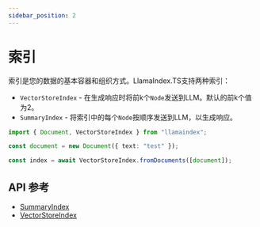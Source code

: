 ```yaml
---
sidebar_position: 2
---
```


# 索引

索引是您的数据的基本容器和组织方式。LlamaIndex.TS支持两种索引：

- `VectorStoreIndex` - 在生成响应时将前k个`Node`发送到LLM。默认的前k个值为2。
- `SummaryIndex` - 将索引中的每个`Node`按顺序发送到LLM，以生成响应。

```typescript
import { Document, VectorStoreIndex } from "llamaindex";

const document = new Document({ text: "test" });

const index = await VectorStoreIndex.fromDocuments([document]);
```

## API 参考

- [SummaryIndex](../../api/classes/SummaryIndex.md)
- [VectorStoreIndex](../../api/classes/VectorStoreIndex.md)
